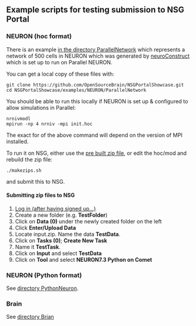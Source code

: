 ## Example scripts for testing submission to NSG Portal

### NEURON (hoc format)

There is an example [in the directory ParallelNetwork](https://github.com/OpenSourceBrain/NSGPortalShowcase/tree/master/examples/NEURON/ParallelNetwork) which represents a network of 500 cells in NEURON which was generated by [neuroConstruct](http://neuroconstruct.org/) which is set up to run on Parallel NEURON.

You can get a local copy of these files with:

    git clone https://github.com/OpenSourceBrain/NSGPortalShowcase.git
    cd NSGPortalShowcase/examples/NEURON/ParallelNetwork
    
You should be able to run this locally if NEURON is set up & configured to allow simulations in Parallel:

    nrnivmodl
    mpirun -np 4 nrniv -mpi init.hoc
    
The exact for of the above command will depend on the version of MPI installed. 

To run it on NSG, either use the [pre built zip file](https://github.com/OpenSourceBrain/NSGPortalShowcase/blob/master/examples/NEURON/input.zip), or edit the hoc/mod and rebuild the zip file:

    ./makezips.sh
    
and submit this to NSG. 

#### Submitting zip files to NSG

1. [Log in (after having signed up...)](http://www.nsgportal.org/portal2/login!input.action)
2. Create a new folder (e.g. **TestFolder**)
3. Click on **Data (0)** under the newly created folder on the left
4. Click **Enter/Upload Data**
5. Locate input.zip. Name the data **TestData**.
6. Click on **Tasks (0)**; **Create New Task**
7. Name it **TestTask**.
8. Click on **Input** and select **TestData**
9. Click on **Tool** and select **NEURON7.3 Python on Comet**




### NEURON (Python format)

See [directory PythonNeuron](https://github.com/OpenSourceBrain/NSGPortalShowcase/tree/master/examples/NEURON/PythonNeuron).

### Brain

See [directory Brian](https://github.com/OpenSourceBrain/NSGPortalShowcase/tree/master/examples/Brian)

